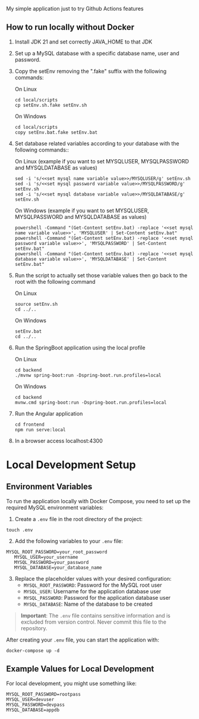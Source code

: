 My simple application just to try Github Actions features

## How to run locally without Docker
1. Install JDK 21 and set correctly JAVA_HOME to that JDK
2. Set up a MySQL database with a specific database name, user and password.
3. Copy the setEnv removing the ".fake" suffix with the following commands:

   On Linux
   ```
   cd local/scripts
   cp setEnv.sh.fake setEnv.sh
   ```
   On Windows
   ```
   cd local/scripts
   copy setEnv.bat.fake setEnv.bat
   ```
4. Set database related variables according to your database with the following commands::
 
   On Linux (example if you want to set MYSQLUSER, MYSQLPASSWORD and MYSQLDATABASE as values)
   ```
   sed -i 's/<<set mysql name variable value>>/MYSQLUSER/g' setEnv.sh
   sed -i 's/<<set mysql password variable value>>/MYSQLPASSWORD/g' setEnv.sh
   sed -i 's/<<set mysql database variable value>>/MYSQLDATABASE/g' setEnv.sh
   ```
   On Windows (example if you want to set MYSQLUSER, MYSQLPASSWORD and MYSQLDATABASE as values)
   ```
   powershell -Command "(Get-Content setEnv.bat) -replace '<<set mysql name variable value>>', 'MYSQLUSER' | Set-Content setEnv.bat"
   powershell -Command "(Get-Content setEnv.bat) -replace '<<set mysql password variable value>>', 'MYSQLPASSWORD' | Set-Content setEnv.bat"
   powershell -Command "(Get-Content setEnv.bat) -replace '<<set mysql database variable value>>', 'MYSQLDATABASE' | Set-Content setEnv.bat"
   ```
7. Run the script to actually set those variable values then go back to the root with the following command
 
   On Linux
   ```
   source setEnv.sh
   cd ../..
   ``` 
   On Windows
   ```
   setEnv.bat
   cd ../..
   ```
6. Run the SpringBoot application using the local profile

   On Linux
   ```
   cd backend
   ./mvnw spring-boot:run -Dspring-boot.run.profiles=local
   ```
   On Windows
   ```
   cd backend
   mvnw.cmd spring-boot:run -Dspring-boot.run.profiles=local
   ```
4. Run the Angular application
   ```
   cd frontend
   npm run serve:local
   ```
5. In a browser access localhost:4300





# Local Development Setup

## Environment Variables

To run the application locally with Docker Compose, you need to set up the required MySQL environment variables:

1. Create a `.env` file in the root directory of the project:
```shell script
touch .env
```


2. Add the following variables to your `.env` file:
```
MYSQL_ROOT_PASSWORD=your_root_password
   MYSQL_USER=your_username
   MYSQL_PASSWORD=your_password
   MYSQL_DATABASE=your_database_name
```


3. Replace the placeholder values with your desired configuration:
   - `MYSQL_ROOT_PASSWORD`: Password for the MySQL root user
   - `MYSQL_USER`: Username for the application database user
   - `MYSQL_PASSWORD`: Password for the application database user
   - `MYSQL_DATABASE`: Name of the database to be created

> **Important**: The `.env` file contains sensitive information and is excluded from version control. Never commit this file to the repository.

After creating your `.env` file, you can start the application with:
```shell script
docker-compose up -d
```


## Example Values for Local Development

For local development, you might use something like:
```
MYSQL_ROOT_PASSWORD=rootpass
MYSQL_USER=devuser
MYSQL_PASSWORD=devpass
MYSQL_DATABASE=appdb
```

